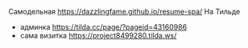 


Самодельная https://dazzlingfame.github.io/resume-spa/
На Тильде

* админка https://tilda.cc/page/?pageid=43160986
* сама визитка https://project8499280.tilda.ws/


